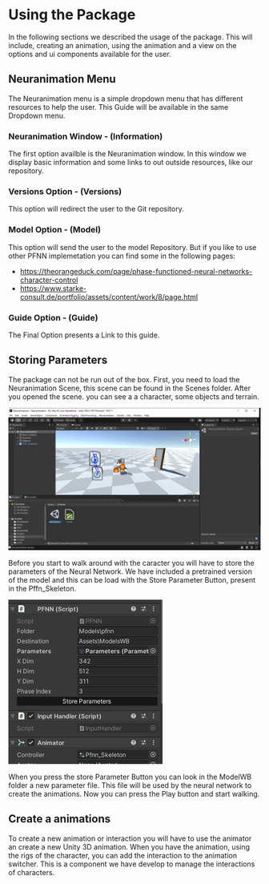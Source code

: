 # Using the Package

In the following sections we described the usage of the package. This will include, creating an animation, using the animation and a view on the options and ui components available for the user.

## Neuranimation Menu

The Neuranimation menu is a simple dropdown menu that has different resources to help the user. This Guide will be available in the same Dropdown menu.

### Neuranimation Window - (Information)

The first option availble is the Neuranimation window. In this window we display basic information and some links to out outside resources, like our repository.

### Versions Option - (Versions)

This option will redirect the user to the Git repository.

### Model Option - (Model)

This option will send the user to the model Repository. But if you like to use other PFNN implemetation you can find some in the following pages:

- https://theorangeduck.com/page/phase-functioned-neural-networks-character-control
- https://www.starke-consult.de/portfolio/assets/content/work/8/page.html

### Guide Option - (Guide)

The Final Option presents a Link to this guide.

## Storing Parameters

The package can not be run out of the box. First, you need to load the Neuranimation Scene, this scene can be found in the Scenes folder. After you opened the scene. you can see a a character, some objects and terrain.

![NeuranimationScene](img/NeuranimationScene.png)

Before you start to walk around with the caracter you will have to store the parameters of the Neural Network. We have included a pretrained version of the model and this can be load with the Store Parameter Button, present in the Pffn_Skeleton.

![StoreParameters](img/StoreParameters.png)

When you press the store Parameter Button you can look in the ModelWB folder a new parameter file. This file will be used by the neural network to create the animations. Now you can press the Play button and start walking.

## Create a animations

To create a new animation or interaction you will have to use the animator an create a new Unity 3D animation. When you have the animation, using the rigs of the character, you can add the interaction to the animation switcher. This is a component we have develop to manage the interactions of characters.